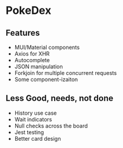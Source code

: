 # PokeDex

## Features

- MUI/Material components
- Axios for XHR
- Autocomplete
- JSON manipulation
- Forkjoin for multiple concurrent requests
- Some component-izaiton

## Less Good, needs, not done

- History use case
- Wait indicators
- Null checks across the board
- Jest testing
- Better card design
